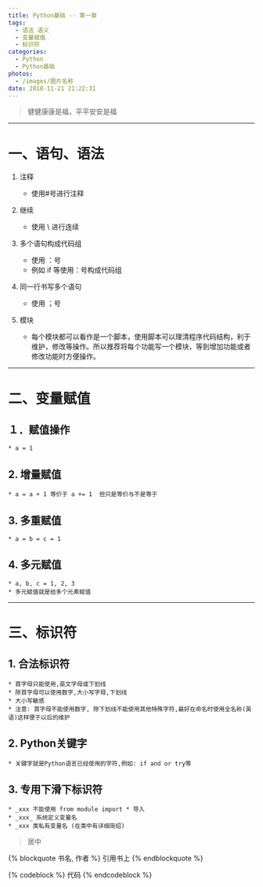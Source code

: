 ```yaml
---
title: Python基础 -- 第一章
tags:
  - 语法 语义
  - 变量赋值
  - 标识符
categories:
  - Python
  - Python基础
photos:
  - /images/图片名称
date: 2018-11-21 21:22:31
---
```


<blockquote class="blockquote-center">健健康康是福，平平安安是福</blockquote>

---

# 一、语句、语法

1. 注释
    * 使用#号进行注释

2. 继续
    * 使用 \ 进行连续

3. 多个语句构成代码组
    * 使用 ：号
    * 例如 if 等使用：号构成代码组

4. 同一行书写多个语句 
    * 使用 ；号

5. 模块
    * 每个模块都可以看作是一个脚本，使用脚本可以理清程序代码结构，利于维护，修改等操作。所以推荐将每个功能写一个模块，等到增加功能或者修改功能时方便操作。

---


# 二、变量赋值

## １．赋值操作
    * a = 1
    
## 2. 增量赋值
    * a = a + 1 等价于 a += 1  但只是等价与不是等于

## 3. 多重赋值
    * a = b = c = 1

## 4. 多元赋值
    * a, b, c = 1, 2, 3
    * 多元赋值就是给多个元素赋值


---
# 三、标识符

## 1. 合法标识符

    * 首字母只能使用,英文字母或下划线
    * 除首字母可以使用数字,大小写字母,下划线
    * 大小写敏感
    * 注意: 首字母不能使用数字, 除下划线不能使用其他特殊字符,最好在命名时使用全名称(英语)这样便于以后的维护
    
## 2. Python关键字
    
    * 关键字就是Python语言已经使用的字符,例如: if and or try等
    
## 3. 专用下滑下标识符

    * _xxx 不能使用 from module import * 导入
    * _xxx_ 系统定义变量名
    * _xxx 类私有变量名 (在类中有详细简绍)
    

<blockquote class="blockquote-center"> 居中 </blockquote>

{% blockquote 书名, 作者 %}
引用书上
{% endblockquote %}

{% codeblock  %}
代码
{% endcodeblock %}

